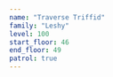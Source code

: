```yaml
---
name: "Traverse Triffid"
family: "Leshy"
level: 100
start_floor: 46
end_floor: 49
patrol: true
---
```

